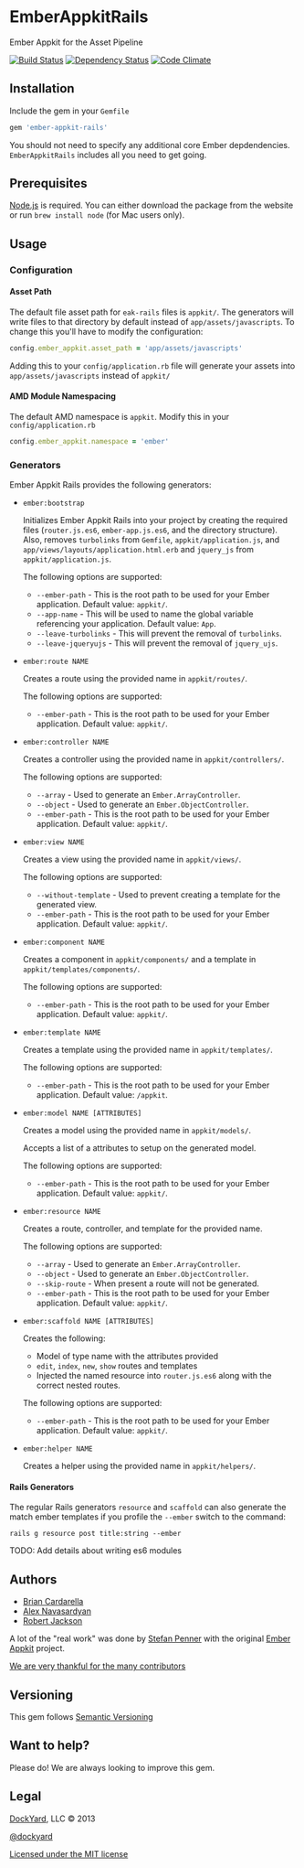 # EmberAppkitRails

Ember Appkit for the Asset Pipeline

[![Build Status](https://secure.travis-ci.org/dockyard/ember-appkit-rails.png?branch=master)](http://travis-ci.org/dockyard/ember-appkit-rails)
[![Dependency Status](https://gemnasium.com/dockyard/ember-appkit-rails.png?travis)](https://gemnasium.com/dockyard/ember-appkit-rails)
[![Code Climate](https://codeclimate.com/github/dockyard/ember-appkit-rails.png)](https://codeclimate.com/github/dockyard/ember-appkit-rails)

## Installation ##

Include the gem in your `Gemfile`

```ruby
gem 'ember-appkit-rails'
```

You should not need to specify any additional core Ember depdendencies.
`EmberAppkitRails` includes all you need to get going.

## Prerequisites

[Node.js](http://nodejs.org) is required. You can either download the
package from the website or run `brew install node` (for Mac users
only).

## Usage ##

### Configuration ###

#### Asset Path ####

The default file asset path for `eak-rails` files is `appkit/`. The
generators will write files to that directory by default instead of
`app/assets/javascripts`. To change this you'll have to modify the
configuration:

```ruby
config.ember_appkit.asset_path = 'app/assets/javascripts'
``` 

Adding this to your `config/application.rb` file will generate your
assets into `app/assets/javascripts` instead of `appkit/`

#### AMD Module Namespacing ####

The default AMD namespace is `appkit`. Modify this in your
`config/application.rb`

```ruby
config.ember_appkit.namespace = 'ember'
``` 

### Generators ###

Ember Appkit Rails provides the following generators:

* `ember:bootstrap`

  Initializes Ember Appkit Rails into your project by creating the required files
  (`router.js.es6`, `ember-app.js.es6`, and the directory structure). Also, removes
  `turbolinks` from `Gemfile`, `appkit/application.js`, and `app/views/layouts/application.html.erb`
  and `jquery_js` from `appkit/application.js`.

  The following options are supported:

  * `--ember-path` - This is the root path to be used for your Ember application. Default value: `appkit/`.
  * `--app-name` - This will be used to name the global variable referencing your application. Default value: `App`.
  * `--leave-turbolinks` - This will prevent the removal of `turbolinks`.
  * `--leave-jqueryujs` - This will prevent the removal of `jquery_ujs`.

* `ember:route NAME`

  Creates a route using the provided name in `appkit/routes/`.

  The following options are supported:

  * `--ember-path` - This is the root path to be used for your Ember application. Default value: `appkit/`.

* `ember:controller NAME`

  Creates a controller using the provided name in `appkit/controllers/`.

  The following options are supported:

  * `--array` - Used to generate an `Ember.ArrayController`.
  * `--object` - Used to generate an `Ember.ObjectController`.
  * `--ember-path` - This is the root path to be used for your Ember application. Default value: `appkit/`.

* `ember:view NAME`

  Creates a view using the provided name in `appkit/views/`.

  The following options are supported:

  * `--without-template` - Used to prevent creating a template for the generated view.
  * `--ember-path` - This is the root path to be used for your Ember application. Default value: `appkit/`.

* `ember:component NAME`

  Creates a component in `appkit/components/` and a template in `appkit/templates/components/`.

  The following options are supported:

  * `--ember-path` - This is the root path to be used for your Ember application. Default value: `appkit/`.

* `ember:template NAME`

  Creates a template using the provided name in `appkit/templates/`.

  The following options are supported:

  * `--ember-path` - This is the root path to be used for your Ember application. Default value: `/appkit`.

* `ember:model NAME [ATTRIBUTES]`

  Creates a model using the provided name in `appkit/models/`.

  Accepts a list of a attributes to setup on the generated model.

  The following options are supported:

  * `--ember-path` - This is the root path to be used for your Ember application. Default value: `appkit/`.

* `ember:resource NAME`

  Creates a route, controller, and template for the provided name.

  The following options are supported:

  * `--array` - Used to generate an `Ember.ArrayController`.
  * `--object` - Used to generate an `Ember.ObjectController`.
  * `--skip-route` - When present a route will not be generated.
  * `--ember-path` - This is the root path to be used for your Ember application. Default value: `appkit/`.

* `ember:scaffold NAME [ATTRIBUTES]`

  Creates the following:

  * Model of type name with the attributes provided
  * `edit`, `index`, `new`, `show` routes and templates
  * Injected the named resource into `router.js.es6` along with the
    correct nested routes.

  The following options are supported:

  * `--ember-path` - This is the root path to be used for your Ember application. Default value: `appkit/`.

* `ember:helper NAME`

  Creates a helper using the provided name in `appkit/helpers/`.

#### Rails Generators ####

The regular Rails generators `resource` and `scaffold` can also generate
the match ember templates if you profile the `--ember` switch to the
command:

```
rails g resource post title:string --ember
```

TODO: Add details about writing es6 modules

## Authors ##

* [Brian Cardarella](http://twitter.com/bcardarella)
* [Alex Navasardyan](http://twitter.com/twokul)
* [Robert Jackson](http://twitter.com/rwjblue)

A lot of the "real work" was done by [Stefan Penner](http://twitter.com/stefanpenner) with the original [Ember Appkit](https://github.com/stefanpenner/ember-app-kit) project.

[We are very thankful for the many contributors](https://github.com/dockyard/ember-appkit-rails/graphs/contributors)

## Versioning ##

This gem follows [Semantic Versioning](http://semver.org)

## Want to help? ##

Please do! We are always looking to improve this gem.

## Legal ##

[DockYard](http://dockyard.com), LLC &copy; 2013

[@dockyard](http://twitter.com/dockyard)

[Licensed under the MIT license](http://www.opensource.org/licenses/mit-license.php)
